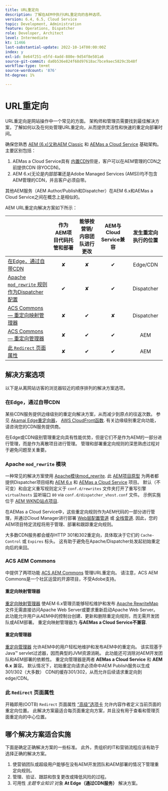 ```yaml
---
title: URL重定向
description: 了解在AEM中执行URL重定向的各种选项。
version: 6.4, 6.5, Cloud Service
topic: Development, Administration
feature: Operations, Dispatcher
role: Developer, Architect
level: Intermediate
kt: 11466
last-substantial-update: 2022-10-14T00:00:00Z
index: y
exl-id: 8e64f251-e5fd-4add-880e-9d54f8e501a6
source-git-commit: da0b536e824f68d97618ac7bce9aec5829c3b48f
workflow-type: tm+mt
source-wordcount: '876'
ht-degree: 1%

---
```


# URL重定向

URL重定向是网站操作中一个常见的方面。 架构师和管理员需要找到最佳解决方案，了解如何以及在何处管理URL重定向，从而提供灵活性和快速的重定向部署时间。

确保您熟悉 [AEM (6.x)又称AEM Classic](https://experienceleague.adobe.com/docs/experience-manager-learn/dispatcher-tutorial/chapter-2.html#the-%E2%80%9Clegacy%E2%80%9D-setup) 和 [AEMas a Cloud Service](https://experienceleague.adobe.com/docs/experience-manager-cloud-service/content/overview/architecture.html#runtime-architecture) 基础架构。 主要区别包括：

1. AEMas a Cloud Service具有 [内置CDN](https://experienceleague.adobe.com/docs/experience-manager-cloud-service/content/implementing/content-delivery/cdn.html)但是，客户可以在AEM管理的CDN之前提供CDN (BYOCDN)。
1. AEM 6.x(无论是内部部署还是Adobe Managed Services (AMS))均不包含AEM管理的CDN，并且客户必须自带。

其他AEM服务（AEM Author/Publish和Dispatcher）在AEM 6.x和AEMas a Cloud Service之间在概念上是相似的。

AEM URL重定向解决方案如下所示：

|  | 作为AEM项目代码托管和部署 | 能够按营销/内容团队进行更改 | AEM与Cloud Service兼容 | 发生重定向执行的位置 |
|---------------------------------------------------|:-----------------------:|:---------------------:|:---------------------:| :---------------------:|
| [在Edge，通过自带CDN](#at-edge-via-bring-your-own-cdn) | ✘ | ✘ | ✔ | Edge/CDN |
| [Apache `mod_rewrite` 规则作为Dispatcher配置 ](#apache-mod_rewrite-module) | ✔ | ✘ | ✔ | Dispatcher |
| [ACS Commons — 重定向映射管理器](#redirect-map-manager) | ✘ | ✔ | ✘ | Dispatcher |
| [ACS Commons — 重定向管理器](#redirect-manager) | ✘ | ✔ | ✔ | AEM |
| [此 `Redirect` 页面属性](#the-redirect-page-property) | ✘ | ✔ | ✔ | AEM |


## 解决方案选项

以下是从离网站访客的浏览器较近的顺序排列的解决方案选项。

### 在Edge，通过自带CDN

某些CDN服务提供边缘级别的重定向解决方案，从而减少到原点的往返次数。 参见 [Akamai Edge重定向器](https://techdocs.akamai.com/cloudlets/docs/what-edge-redirector)， [AWS CloudFront函数](https://docs.aws.amazon.com/AmazonCloudFront/latest/DeveloperGuide/cloudfront-functions.html). 有关边缘级别重定向功能，请咨询您的CDN服务提供商。

在Edge或CDN级别管理重定向具有性能优势，但是它们不是作为AEM的一部分进行管理，而是作为离散项目进行管理。 管理和部署重定向规则的深思熟虑过程对于避免问题至关重要。


### Apache `mod_rewrite` 模块

一种常见的解决方案使用 [Apache模块mod_rewrite](https://httpd.apache.org/docs/current/mod/mod_rewrite.html). 此 [AEM项目原型](https://github.com/adobe/aem-project-archetype) 为两者都提供Dispatcher项目结构 [AEM 6.x](https://github.com/adobe/aem-project-archetype/tree/develop/src/main/archetype/dispatcher.ams#file-structure) 和 [AEMas a Cloud Service](https://github.com/adobe/aem-project-archetype/tree/develop/src/main/archetype/dispatcher.cloud#file-structure) 项目。 默认（不可变）和自定义重写规则定义于 `conf.d/rewrites` 文件夹打开了重写引擎 `virtualhosts` 监听端口 `80` via `conf.d/dispatcher_vhost.conf` 文件。 示例实施位于 [AEM WKND站点项目](https://github.com/adobe/aem-guides-wknd/tree/main/dispatcher/src/conf.d/rewrites).

在AEMas a Cloud Service中，这些重定向规则作为AEM代码的一部分进行管理，并通过Cloud Manager进行部署 [Web层配置管道](https://experienceleague.adobe.com/docs/experience-manager-cloud-service/content/implementing/using-cloud-manager/cicd-pipelines/introduction-ci-cd-pipelines.html#web-tier-config-pipelines) 或 [全栈管道](https://experienceleague.adobe.com/docs/experience-manager-cloud-service/content/implementing/using-cloud-manager/cicd-pipelines/introduction-ci-cd-pipelines.html#full-stack-pipeline). 因此，您的AEM项目特定流程将用于管理、部署和跟踪重定向规则。

大多数CDN服务都会缓存HTTP 301和302重定向，具体取决于它们的 `Cache-Control` 或 `Expires` 标头。 这有助于避免在Apache/Dispatcher处发起初始重定向后的来回。


### ACS AEM Commons

中提供了两项功能 [ACS AEM Commons](https://adobe-consulting-services.github.io/acs-aem-commons/) 管理URL重定向。 请注意，ACS AEM Commons是一个社区运营的开源项目，不受Adobe支持。

#### 重定向映射管理器

[重定向映射管理器](https://adobe-consulting-services.github.io/acs-aem-commons/features/redirect-map-manager/index.html) 使AEM 6.x管理员能够轻松维护和发布 [Apache RewriteMap](https://httpd.apache.org/docs/2.4/rewrite/rewritemap.html) 文件无需直接访问Apache Web Server或要求重新启动Apache Web Server。 此功能允许用户从AEM中的控制台创建、更新和删除重定向规则，而无需开发团队或AEM部署。 重定向映射管理器为 **与AEMas a Cloud Service不兼容**.

#### 重定向管理器

[重定向管理器](https://adobe-consulting-services.github.io/acs-aem-commons/features/redirect-manager/index.html) 允许AEM中的用户轻松地维护和发布AEM中的重定向。 该实现基于Java™ servlet过滤器，因而典型的JVM资源消耗。 此功能还可消除对AEM开发团队和AEM部署的依赖性。 重定向管理器是两者 **AEMas a Cloud Service** 和 **AEM 6.x** 兼容。 默认情况下，初始重定向请求必须命中AEM Publish服务以生成301/302（大多数） CDN的缓存301/302，从而允许后续请求重定向到edge/CDN。

### 此 `Redirect` 页面属性

开箱即用(OOTB) `Redirect` 页面属性 [“高级”选项卡](https://experienceleague.adobe.com/docs/experience-manager-cloud-service/content/sites/authoring/fundamentals/page-properties.html#advanced) 允许内容作者定义当前页面的重定向位置。 此解决方案最适合每页面重定向方案，并且没有用于查看和管理页面重定向的中心位置。

## 哪个解决方案适合实施

下面是确定正确解决方案的一些标准。 此外，贵组织的IT和营销流程应该有助于选择正确的解决方案。

1. 使营销团队或超级用户能够在没有AEM开发团队和AEM部署的情况下管理重定向规则。
1. 管理、验证、跟踪和恢复更改或降低风险的过程。
1. 可用性 _主题专业知识_ 对象 **At Edge（通过CDN服务）** 解决方案。
